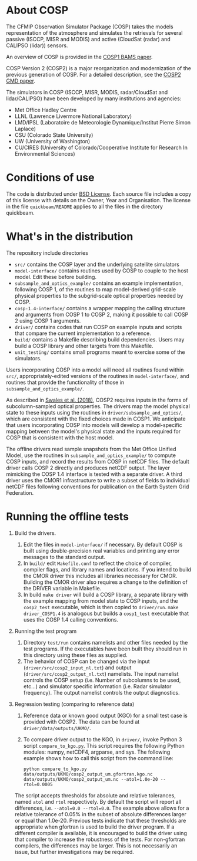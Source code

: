# About COSP

The CFMIP Observation Simulator Package (COSP) takes the models representation of the
atmosphere and simulates the retrievals for several passive (ISCCP, MISR and MODIS)
and active (CloudSat (radar) and CALIPSO (lidar)) sensors.

An overview of COSP is provided in the [COSP1 BAMS paper](https://doi.org/10.1175/2011BAMS2856.1).

COSP Version 2 (COSP2) is a major reorganization and modernization of the previous generation of COSP. For a detailed description, see the [COSP2 GMD paper](https://doi.org/10.5194/gmd-11-77-2018).

The simulators in COSP (ISCCP, MISR, MODIS, radar/CloudSat and lidar/CALIPSO) have been developed by many institutions and agencies:
- Met Office Hadley Centre
- LLNL (Lawrence Livermore National Laboratory)
- LMD/IPSL (Laboratoire de Meteorologie Dynamique/Institut Pierre Simon Laplace)
- CSU (Colorado State University)
- UW (University of Washington)
- CU/CIRES (University of Colorado/Cooperative Institute for Research In Environmental Sciences)

# Conditions of use

The code is distributed under [BSD License](https://opensource.org/licenses/BSD-3-Clause). Each source file includes a copy of this license with details on the Owner, Year and Organisation. The license in the file `quickbeam/README` applies to all the files in the directory quickbeam.

# What's in the distribution

The repository include directories
- `src/` contains the COSP layer and the underlying satellite simulators
- `model-interface/` contains routines used by COSP to couple to the host model. Edit these before building.
- `subsample_and_optics_example/` contains an example implementation, following COSP 1, of the routines to map model-derived grid-scale physical properties to the subgrid-scale optical properties needed by COSP.
- `cosp-1.4-interface/` contains a wrapper mapping the calling structure and arguments from COSP 1 to COSP 2, making it possible to call COSP 2 using COSP 1 arguments.
- `driver/` contains codes that run COSP on example inputs and scripts that compare the current implementation to a reference.
- `build/` contains a Makefile describing build dependencies. Users may build a COSP library and other targets from this Makefile.
- `unit_testing/` contains small programs meant to exercise some of the simulators.

Users incorporating COSP into a model will need all routines found within `src/`, appropriately-edited versions of the routines in `model-interface/`, and routines that provide the functionality of those in `subsample_and_optics_example/`.

As described in [Swales et al. (2018)](https://doi.org/10.5194/gmd-11-77-2018), COSP2 requires inputs in the forms of subcolumn-sampled optical properties. The drivers map the model physical state to these inputs using the routines in `driver/subsample_and_optics/`, which are consistent with the fixed choices made in COSP1. We anticipate that users incorporating COSP into models will develop a model-specific mapping between the model's physical state and the inputs required for COSP that is consistent with the host model.

The offline drivers read sample snapshots from the Met Office Unified Model, use the routines in `subsample_and_optics_example/` to compute COSP inputs, and record the results from COSP in netCDF files. The default driver calls COSP 2 directly and produces netCDF output. The layer mimicking the COSP 1.4 interface is tested with a separate driver. A third driver uses the CMOR1 infrastructure to write a subset of fields to individual netCDF files following conventions for publication on the Earth System Grid Federation.

# Running the offline tests

 1. Build the drivers.
    1. Edit the files in `model-interface/` if necessary. By default COSP is built using double-precision real variables and printing any error messages to the standard output.
    1. In `build/` edit `Makefile.conf` to reflect the choice of compiler, compiler flags, and library names and locations. If you intend to build the CMOR driver this includes all libraries necessary for CMOR. Building the CMOR driver also requires a change to the definition of the DRIVER variable in Makefile.
    1. In build `make driver` will build a COSP library, a separate library with the example mapping from model state to COSP inputs, and the `cosp2_test` executable, which is then copied to `driver/run`. `make driver_COSP1.4` is analogous but builds a `cosp1_test` executable that uses the COSP 1.4 calling conventions.

1. Running the test program
    1. Directory `test/run` contains namelists and other files needed by the test programs. If the executables have been built they should run in this directory using these files as supplied.
    1. The behavior of COSP can be changed via the input (`driver/src/cosp2_input_nl.txt`) and output (`driver/src/cosp2_output_nl.txt`) namelists. The input namelist controls the COSP setup (i.e. Number of subcolumns to be used, etc...) and
    simulator specific information (i.e. Radar simulator frequency). The output namelist controls the output diagnostics.

1. Regression testing (comparing to reference data)
   1. Reference data or known good output (KGO) for a small test case is provided with COSP2. The data can be found at `driver/data/outputs/UKMO/`.
   1. To compare driver output to the KGO, in `driver/`, invoke Python 3 script `compare_to_kgo.py`. This script requires the following Python modules: numpy, netCDF4, argparse, and sys. The following example shows how to call this script from the command line:

      `python compare_to_kgo.py data/outputs/UKMO/cosp2_output_um.gfortran.kgo.nc data/outputs/UKMO/cosp2_output_um.nc --atol=1.0e-20 --rtol=0.0005`

   The script accepts thresholds for absolute and relative tolerances, named `atol` and `rtol` respectively. By default the script will report all differences, i.e. `--atol=0.0 --rtol=0.0`. The example above allows for a relative tolerance of 0.05\% in the subset of absolute differences larger or equal than 1.0e-20. Previous tests indicate that these thresholds are appropriate when gfortran is used to build the driver program. If a different compiler is available, it is encouraged to build the driver using that compiler to increase the robustness of the tests. For non-gfortran compilers, the differences may be larger. This is not necessarily an issue, but further investigations may be required.
